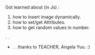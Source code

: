 Got learned about (in Js) :
1. how to insert image dynamically.
2. how to set/get Attributes.
3. how to get random values in number.

. 
. 
- . . thanks to TEACHER, Angela Yuu. :) 
